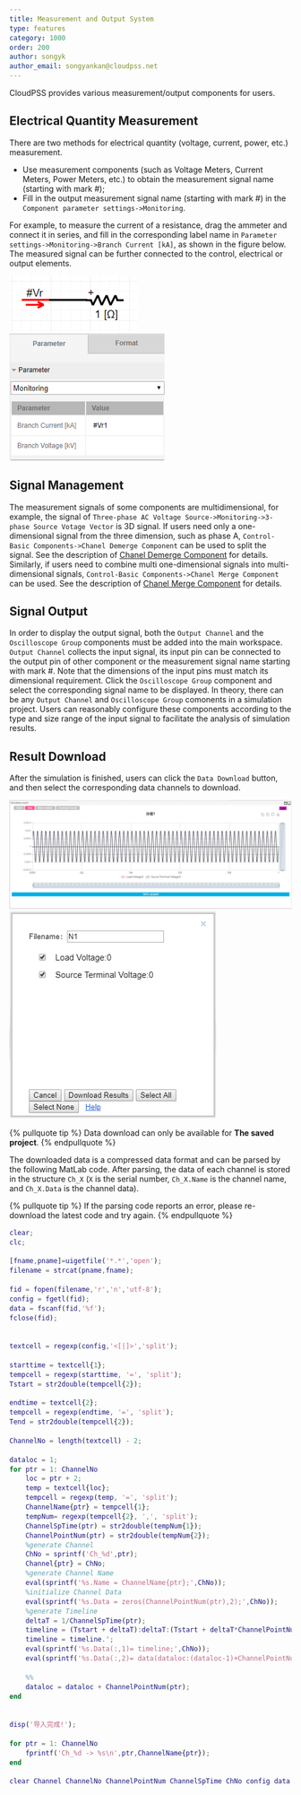 ```yaml
---
title: Measurement and Output System
type: features
category: 1000
order: 200
author: songyk
author_email: songyankan@cloudpss.net
---
```


CloudPSS provides various measurement/output components for users.

## Electrical Quantity Measurement

There are two methods for electrical quantity (voltage, current, power, etc.) measurement.

- Use measurement components (such as Voltage Meters, Current Meters, Power Meters, etc.) to obtain the measurement signal name (starting with mark #);
- Fill in the output measurement signal name (starting with mark #) in the `Component parameter settings->Monitoring`.

For example, to measure the current of a resistance, drag the ammeter and connect it in series, and fill in the corresponding label name in `Parameter settings->Monitoring->Branch Current [kA]`, as shown in the figure below. The measured signal can be further connected to the control, electrical or output elements.

![电流测量](Measure/L1.png 'Current measurement using current meter')
![电流测量](Measure/L2.png 'Current measurement using signal name')

## Signal Management

The measurement signals of some components are multidimensional, for example, the signal of `Three-phase AC Voltage Source->Monitoring->3-phase Source Votage Vector` is 3D signal. If users need only a one-dimensional signal from the three dimension, such as phase A, `Control-Basic Components->Chanel Demerge Component` can be used to split the signal. See the description of [Chanel Demerge Component](../components/comp_ChannelDeMerge.html) for details. Similarly, if users need to combine multi one-dimensional signals into multi-dimensional signals, `Control-Basic Components->Chanel Merge Component` can be used. See the description of [Chanel Merge Component](../components/comp_ChannelMerge.html) for details.

## Signal Output

In order to display the output signal, both the `Output Channel` and the `Oscilloscope Group` components must be added into the main workspace. `Output Channel` collects the input signal, its input pin can be connected to the output pin of other component or the measurement signal name starting with mark #. Note that the dimensions of the input pins must match its dimensional requirement. Click the `Oscilloscope Group` component and select the corresponding signal name to be displayed. In theory, there can be any `Output Channel` and `Oscilloscope Group` comonents in a simulation project. Users can reasonably configure these components according to the type and size range of the input signal to facilitate the analysis of simulation results.

## Result Download

After the simulation is finished, users can click the `Data Download` button, and then select the corresponding data channels to download.

![波形展示](Measure/datadownload.png 'Waveform display interface')
![数据下载](Measure/datadownloaddialog.png 'Data download interface')

{% pullquote tip %}
Data download can only be available for **The saved project**.
{% endpullquote %}

The downloaded data is a compressed data format and can be parsed by the following MatLab code. After parsing, the data of each channel is stored in the structure `Ch_X` (`X` is the serial number, `Ch_X.Name` is the channel name, and `Ch_X.Data` is the channel data).

{% pullquote tip %}
If the parsing code reports an error, please re-download the latest code and try again.
{% endpullquote %}

```matlab Import the data to MatLab /features/Measure/CloudPSSDataImport.m CloudPSSDataImport.m
clear;
clc;

[fname,pname]=uigetfile('*.*','open');
filename = strcat(pname,fname);

fid = fopen(filename,'r','n','utf-8');
config = fgetl(fid);
data = fscanf(fid,'%f');
fclose(fid);


textcell = regexp(config,'<[|]>','split');

starttime = textcell{1};
tempcell = regexp(starttime, '=', 'split');
Tstart = str2double(tempcell{2});

endtime = textcell{2};
tempcell = regexp(endtime, '=', 'split');
Tend = str2double(tempcell{2});

ChannelNo = length(textcell) - 2;

dataloc = 1;
for ptr = 1: ChannelNo
    loc = ptr + 2;
    temp = textcell{loc};
    tempcell = regexp(temp, '=', 'split');
    ChannelName{ptr} = tempcell{1};
    tempNum= regexp(tempcell{2}, ',', 'split');
    ChannelSpTime(ptr) = str2double(tempNum{1});
    ChannelPointNum(ptr) = str2double(tempNum{2});
    %generate Channel
    ChNo = sprintf('Ch_%d',ptr);
    Channel{ptr} = ChNo;
    %generate Channel Name
    eval(sprintf('%s.Name = ChannelName{ptr};',ChNo));
    %initialize Channel Data
    eval(sprintf('%s.Data = zeros(ChannelPointNum(ptr),2);',ChNo));
    %generate Timeline
    deltaT = 1/ChannelSpTime(ptr);
    timeline = (Tstart + deltaT):deltaT:(Tstart + deltaT*ChannelPointNum(ptr));
    timeline = timeline.';
    eval(sprintf('%s.Data(:,1)= timeline;',ChNo));
    eval(sprintf('%s.Data(:,2)= data(dataloc:(dataloc-1)+ChannelPointNum(ptr));',ChNo));

    %%
    dataloc = dataloc + ChannelPointNum(ptr);
end


disp('导入完成!');

for ptr = 1: ChannelNo
    fprintf('Ch_%d -> %s\n',ptr,ChannelName{ptr});
end

clear Channel ChannelNo ChannelPointNum ChannelSpTime ChNo config data dataloc deltaT endtime fid filename fname loc pname ptr starttime temp tempcell tempNum Tend textcell timeline Tstart ans
```
